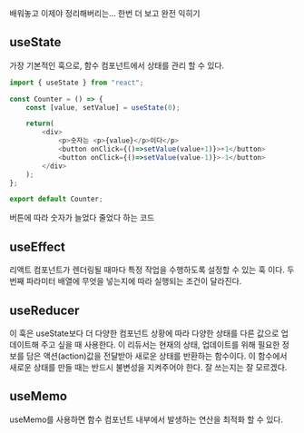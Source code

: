 배워놓고 이제야 정리해버리는... 한번 더 보고 완전 익히기

## useState
가장 기본적인 훅으로, 함수 컴포넌트에서 상태를 관리 할 수 있다.

```js
import { useState } from "react";

const Counter = () => {
    const [value, setValue] = useState(0);

    return(
        <div>
            <p>숫자는 <p>{value}</p>이다</p>
            <button onClick={()=>setValue(value+1)}>+1</button>
            <button onClick={()=>setValue(value-1)}>-1</button>
        </div>
    );
};

export default Counter;
```
버튼에 따라 숫자가 늘었다 줄었다 하는 코드
</br>
## useEffect
리액트 컴포넌트가 렌더링될 때마다 특정 작업을 수행하도록 설정할 수 있는 훅 이다.
두 번째 파라미터 배열에 무엇을 넣는지에 따라 실행되는 조건이 달라진다.

## useReducer
이 훅은 useState보다 더 다양한 컴포넌트 상황에 따라 다양한 상태를 다른 값으로 업데이트해 주고 싶을 때 사용한다.
이 리듀서는 현재의 상태, 업데이트를 위해 필요한 정보를 담은 액션(action)값을 전달받아 새로운 상태를 반환하는 함수이다.
이 함수에서 새로운 상태를 만들 때는 반드시 불변성을 지켜주어야 한다. 잘 쓰는지는 잘 모르겠다.

## useMemo
useMemo를 사용하면 함수 컴포넌트 내부에서 발생하는 연산을 최적화 할 수 있다.
